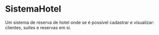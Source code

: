 # SistemaHotel
Um sistema de reserva de hotel onde se é possível cadastrar e visualizar: clientes, suítes e reservas em si.
